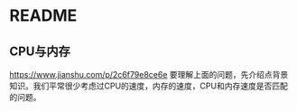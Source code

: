 # README
## CPU与内存
https://www.jianshu.com/p/2c6f79e8ce6e
要理解上面的问题，先介绍点背景知识。我们平常很少考虑过CPU的速度，内存的速度，CPU和内存速度是否匹配的问题。